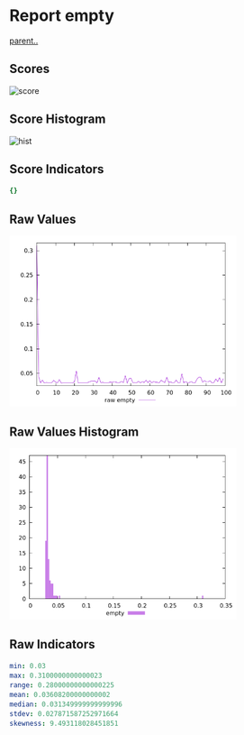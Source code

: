 # Report empty

[parent..](./..)  


## Scores

![score](./score.png)  

## Score Histogram

![hist](./hist.png)  

## Score Indicators

```yaml
{}

```

## Raw Values

![raw](./raw.png)  

## Raw Values Histogram

![raw hist](./raw_hist.png)  

## Raw Indicators

```yaml
min: 0.03
max: 0.3100000000000023
range: 0.28000000000000225
mean: 0.03608200000000002
median: 0.031349999999999996
stdev: 0.027871587252971664
skewness: 9.493118028451851

```

<style>
  img {
    max-width: 80%;
  }
</style>
      
